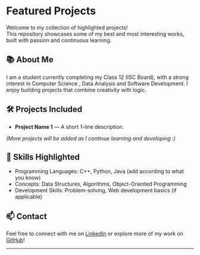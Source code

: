# Featured Projects

Welcome to my collection of highlighted projects!  
This repository showcases some of my best and most interesting works, built with passion and continuous learning.

## 📚 About Me
I am a student currently completing my Class 12 (ISC Board), with a strong interest in Computer Science , Data Analysis and Software Development. I enjoy building projects that combine creativity with logic.

## 🛠️ Projects Included
- **Project Name 1** — A short 1-line description.

*(More projects will be added as I continue learning and developing :)*

## 🌟 Skills Highlighted
- Programming Languages: C++, Python, Java (add according to what you know)
- Concepts: Data Structures, Algorithms, Object-Oriented Programming
- Development Skills: Problem-solving, Web development basics (if applicable)

## 📫 Contact
Feel free to connect with me on [LinkedIn](www.linkedin.com/in/the-ayaan-kazi-062180ak) or explore more of my work on [GitHub](https://github.com/TheAorusX)!

---

